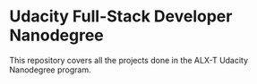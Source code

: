 # Udacity Full-Stack Developer Nanodegree
This repository covers all the projects done in the ALX-T Udacity Nanodegree program. 